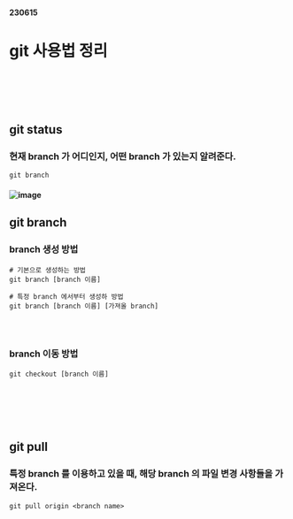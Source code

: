 #### 230615
# git 사용법 정리
### <br/><br/><br/>

## git status
### 현재 branch 가 어디인지, 어떤 branch 가 있는지 알려준다.
```
git branch
```
#### ![image](https://github.com/Shin-jongwhan/git/assets/62974484/6cf2b64d-da4d-4a4c-baed-1df912ce0aae)


## git branch
### branch 생성 방법
```
# 기본으로 생성하는 방법
git branch [branch 이름] 

# 특정 branch 에서부터 생성하 방법
git branch [branch 이름] [가져올 branch]
```
### <br/>

### branch 이동 방법
```
git checkout [branch 이름]
```
### <br/><br/><br/>

## git pull
### 특정 branch 를 이용하고 있을 때, 해당 branch 의 파일 변경 사항들을 가져온다.
```
git pull origin <branch name>
```

